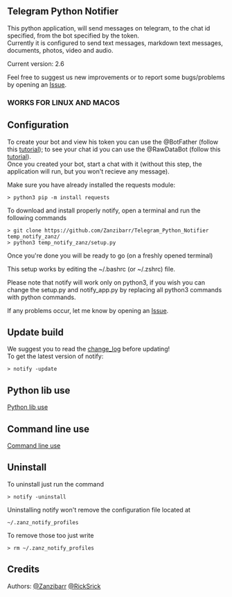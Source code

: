 
## Telegram Python Notifier
This python application, will send messages on telegram, to the chat id specified, from the bot specified by the token.  
Currently it is configured to send text messages, markdown text messages, documents, photos, video and audio.  

Current version: 2.6  

Feel free to suggest us new improvements or to report some bugs/problems by opening an <a target="_blank" href="https://github.com/Zanzibarr/Telegram_Python_Notifier/issues">Issue</a>.  

### WORKS FOR LINUX AND MACOS

## Configuration
To create your bot and view his token you can use the @BotFather (follow this <a target="_blank" href="https://www.youtube.com/watch?v=aNmRNjME6mE">tutorial</a>); to see your chat id you can use the @RawDataBot (follow this <a target="_blank" href="https://www.youtube.com/watch?v=UPC5Ck1oU6k">tutorial</a>).  
Once you created your bot, start a chat with it (without this step, the application will run, but you won't recieve any message).  

Make sure you have already installed the requests module:
```shell
> python3 pip -m install requests
```
To download and install properly notify, open a terminal and run the following commands  
```shell
> git clone https://github.com/Zanzibarr/Telegram_Python_Notifier temp_notify_zanz/
> python3 temp_notify_zanz/setup.py
```

Once you're done you will be ready to go (on a freshly opened terminal)  

This setup works by editing the ~/.bashrc (or ~/.zshrc) file.  

Please note that notify will work only on python3, if you wish you can change the setup.py and notify_app.py by replacing all python3 commands with python commands.  

If any problems occur, let me know by opening an <a target="_blank" href="https://github.com/Zanzibarr/Telegram_Python_Notifier/issues">Issue</a>.  

## Update build
We suggest you to read the <a target="_blank" href="https://github.com/Zanzibarr/Telegram_Python_Notifier/blob/main/change_log.md">change_log</a> before updating!  
To get the latest version of notify:
```shell
> notify -update
```

## Python lib use
[Python lib use](docs/python_use.md)

## Command line use
[Command line use](docs/cmd_use.md)

## Uninstall
To uninstall just run the command
```shell
> notify -uninstall
```
Uninstalling notify won't remove the configuration file located at
```shell
~/.zanz_notify_profiles
```
To remove those too just write
```shell
> rm ~/.zanz_notify_profiles
```

## Credits
Authors: <a target="_blank" href="https://github.com/Zanzibarr">@Zanzibarr</a> <a target="_blank" href="https://github.com/RickSrick">@RickSrick</a>
